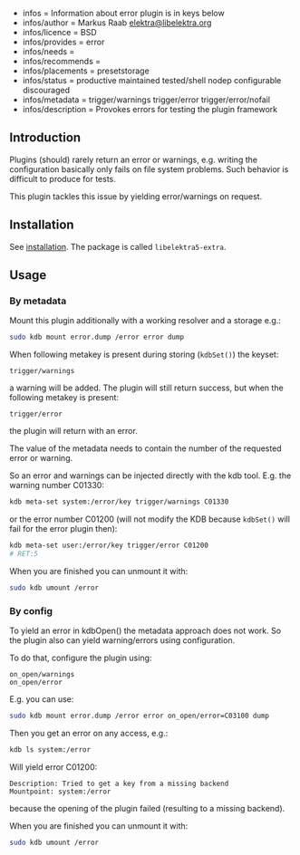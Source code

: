 - infos = Information about error plugin is in keys below
- infos/author = Markus Raab <elektra@libelektra.org>
- infos/licence = BSD
- infos/provides = error
- infos/needs =
- infos/recommends =
- infos/placements = presetstorage
- infos/status = productive maintained tested/shell nodep configurable discouraged
- infos/metadata = trigger/warnings trigger/error trigger/error/nofail
- infos/description = Provokes errors for testing the plugin framework

## Introduction

Plugins (should) rarely return an error or warnings, e.g. writing
the configuration basically only fails on file system problems. Such
behavior is difficult to produce for tests.

This plugin tackles this issue by yielding error/warnings on request.

## Installation

See [installation](/doc/INSTALL.md).
The package is called `libelektra5-extra`.

## Usage

### By metadata

Mount this plugin additionally with a working resolver and a storage
e.g.:

```sh
sudo kdb mount error.dump /error error dump
```

When following metakey is present during storing (`kdbSet()`) the keyset:

```
trigger/warnings
```

a warning will be added. The plugin will still return success, but when
the following metakey is present:

```
trigger/error
```

the plugin will return with an error.

The value of the metadata needs to contain the number of the requested
error or warning.

So an error and warnings can be injected directly with the kdb tool.
E.g. the warning number C01330:

```sh
kdb meta-set system:/error/key trigger/warnings C01330
```

or the error number C01200 (will not modify the KDB because `kdbSet()` will
fail for the error plugin then):

```sh
kdb meta-set user:/error/key trigger/error C01200
# RET:5
```

When you are finished you can unmount it with:

```sh
sudo kdb umount /error
```

### By config

To yield an error in kdbOpen() the metadata approach does not work. So
the plugin also can yield warning/errors using configuration.

To do that, configure the plugin using:

```
on_open/warnings
on_open/error
```

E.g. you can use:

```sh
sudo kdb mount error.dump /error error on_open/error=C03100 dump
```

Then you get an error on any access, e.g.:

```sh
kdb ls system:/error
```

Will yield error C01200:

```
Description: Tried to get a key from a missing backend
Mountpoint: system:/error
```

because the opening of the plugin failed (resulting to a missing
backend).

When you are finished you can unmount it with:

```sh
sudo kdb umount /error
```
